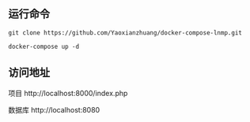 ## 运行命令

```
git clone https://github.com/Yaoxianzhuang/docker-compose-lnmp.git

docker-compose up -d
```

## 访问地址

项目
http://localhost:8000/index.php

数据库
http://localhost:8080

